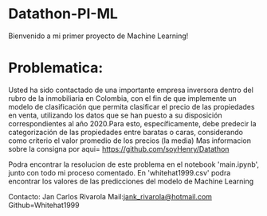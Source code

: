 # Datathon-PI-ML

Bienvenido a mi primer proyecto de Machine Learning! 

# Problematica:
​Usted ha sido contactado de una importante empresa inversora dentro del rubro de la inmobiliaria en Colombia, con el fin de que implemente un modelo de clasificación que permita clasificar el precio de las propiedades en venta, utilizando los datos que se han puesto a su disposición correspondientes al año 2020.​Para esto, específicamente, debe predecir la categorización de las propiedades entre baratas o caras, considerando como criterio el valor promedio de los precios (la media)
Mas informacion sobre la consigna por aqui= https://github.com/soyHenry/Datathon

Podra encontrar la resolucion de este problema en el notebook 'main.ipynb', junto con todo mi proceso comentado.
En 'whitehat1999.csv' podra encontrar los valores de las predicciones del modelo de Machine Learning

Contacto:
Jan Carlos Rivarola
Mail:jank_rivarola@hotmail.com
Github=Whitehat1999

